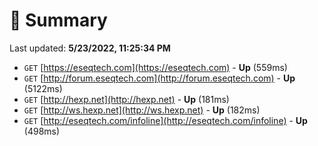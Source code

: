 # 📖 Summary
Last updated: **5/23/2022, 11:25:34 PM**

- `GET` [https://eseqtech.com](https://eseqtech.com) - **Up** (559ms)
- `GET` [http://forum.eseqtech.com](http://forum.eseqtech.com) - **Up** (5122ms)
- `GET` [http://hexp.net](http://hexp.net) - **Up** (181ms)
- `GET` [http://ws.hexp.net](http://ws.hexp.net) - **Up** (182ms)
- `GET` [http://eseqtech.com/infoline](http://eseqtech.com/infoline) - **Up** (498ms)
